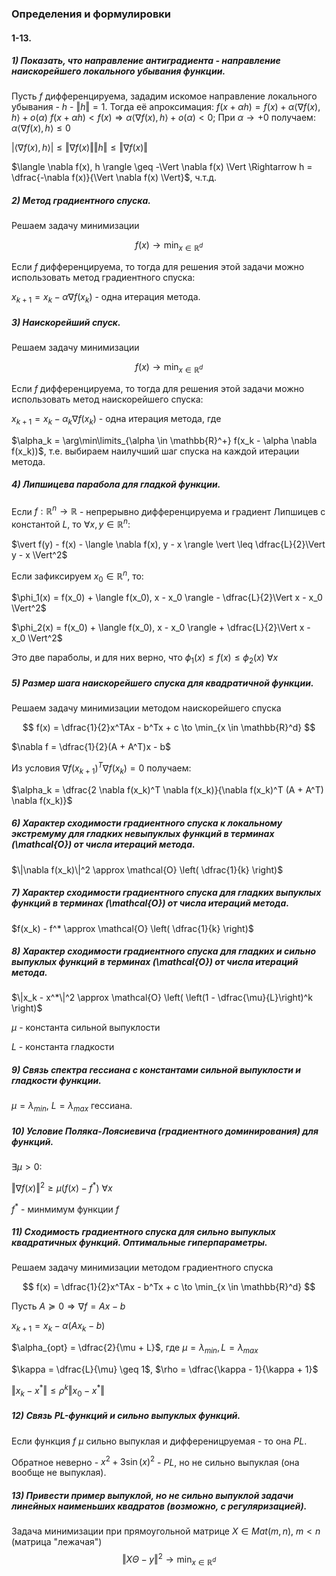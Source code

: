### Определения и формулировки
#### 1-13.

##### 1) Показать, что направление антиградиента - направление наискорейшего локального убывания функции.

Пусть $f$ дифференцируема, зададим искомое направление локального убывания - $h$ - $\Vert h \Vert = 1$.
Тогда её апроксимация: $f(x + \alpha h) = f(x) + \alpha \langle \nabla f(x), h \rangle + o(\alpha)$
$f(x + \alpha h) < f(x) \Rightarrow \alpha  \langle \nabla f(x), h \rangle + o(\alpha) < 0$;
При $\alpha \rightarrow +0$ получаем: $\alpha \langle \nabla f(x), h \rangle \leq 0$

$\vert \langle \nabla f(x), h \rangle \vert \leq \Vert \nabla f(x) \Vert \Vert h \Vert \leq \Vert \nabla f(x) \Vert$

$\langle \nabla f(x), h \rangle \geq -\Vert \nabla f(x) \Vert \Rightarrow h = \dfrac{-\nabla f(x)}{\Vert \nabla f(x) \Vert}$, ч.т.д.

##### 2)  Метод градиентного спуска.

Решаем задачу минимизации 

$$
f(x) \to \min_{x \in \mathbb{R}^d}
$$

Если $f$ дифференцируема, то тогда для решения этой задачи можно использовать метод градиентного спуска:

$x_{k + 1} = x_k - \alpha \nabla f(x_k)$ - одна итерация метода.

##### 3)  Наискорейший спуск.

Решаем задачу минимизации 

$$
f(x) \to \min_{x \in \mathbb{R}^d}
$$

Если $f$ дифференцируема, то тогда для решения этой задачи можно использовать метод наискорейшего спуска:

$x_{k + 1} = x_k - \alpha_k \nabla f(x_k)$ - одна итерация метода, где

$\alpha_k = \arg\min\limits_{\alpha \in \mathbb{R}^+} f(x_k - \alpha \nabla f(x_k))$, т.е. выбираем наилучший шаг спуска на каждой итерации метода.

##### 4) Липшицева парабола для гладкой функции.

Если $f: \mathbb{R}^n \rightarrow \mathbb{R}$ - непрерывно дифференцируема и градиент Липшицев с константой $L$, то $\forall x, y \in \mathbb{R}^n$:

$\vert f(y) - f(x) - \langle \nabla f(x), y - x \rangle \vert \leq \dfrac{L}{2}\Vert y - x \Vert^2$

Если зафиксируем $x_0 \in \mathbb{R}^n$, то:

$\phi_1(x) = f(x_0) + \langle f(x_0), x - x_0 \rangle - \dfrac{L}{2}\Vert x - x_0 \Vert^2$


$\phi_2(x) = f(x_0) + \langle f(x_0), x - x_0 \rangle + \dfrac{L}{2}\Vert x - x_0 \Vert^2$

Это две параболы, и для них верно, что $\phi_1(x) \leq f(x) \leq \phi_2(x)$ $\forall x$

##### 5) Размер шага наискорейшего спуска для квадратичной функции.

Решаем задачу минимизации методом наискорейшего спуска

$$
f(x) = \dfrac{1}{2}x^TAx - b^Tx + с \to \min_{x \in \mathbb{R}^d}
$$

$\nabla f = \dfrac{1}{2}(A + A^T)x - b$

Из условия $\nabla f(x_{k + 1})^T \nabla f(x_k) = 0$ получаем:

$\alpha_k = \dfrac{2 \nabla f(x_k)^T \nabla f(x_k)}{\nabla f(x_k)^T (A + A^T) \nabla f(x_k)}$

##### 6) Характер сходимости градиентного спуска к локальному экстремуму для гладких невыпуклых функций в терминах \(\mathcal{O}\) от числа итераций метода.

$\|\nabla f(x_k)\|^2 \approx \mathcal{O} \left( \dfrac{1}{k} \right)$


##### 7) Характер сходимости градиентного спуска для гладких выпуклых функций в терминах \(\mathcal{O}\) от числа итераций метода.

$f(x_k) - f^* \approx  \mathcal{O} \left( \dfrac{1}{k} \right)$


##### 8) Характер сходимости градиентного спуска для гладких и сильно выпуклых функций в терминах \(\mathcal{O}\) от числа итераций метода.

$\|x_k - x^*\|^2 \approx \mathcal{O} \left( \left(1 - \dfrac{\mu}{L}\right)^k \right)$

$\mu$ - константа сильной выпуклости

$L$ - константа гладкости

##### 9) Связь спектра гессиана с константами сильной выпуклости и гладкости функции.

$\mu = \lambda_{min}$, $L = \lambda_{max}$ гессиана.

##### 10) Условие Поляка-Лоясиевича (градиентного доминирования) для функций.

$\exists \mu > 0$:

$\Vert \nabla f(x) \Vert^2 \geq \mu(f(x) - f^*)$ $\forall x$

$f^*$ - минмимум функции $f$

##### 11) Сходимость градиентного спуска для сильно выпуклых квадратичных функций. Оптимальные гиперпараметры.

Решаем задачу минимизации методом градиентного спуска

$$
f(x) = \dfrac{1}{2}x^TAx - b^Tx + с \to \min_{x \in \mathbb{R}^d}
$$

Пусть $A \succeq 0 \Rightarrow \nabla f = Ax - b$


$x_{k + 1} = x_k - \alpha (Ax_k - b)$

$\alpha_{opt} = \dfrac{2}{\mu + L}$, где $\mu = \lambda_{min}, L = \lambda_{max}$

$\kappa = \dfrac{L}{\mu} \geq 1$, $\rho = \dfrac{\kappa - 1}{\kappa + 1}$

$\Vert x_k - x^* \Vert \leq \rho^k \Vert x_0 - x^* \Vert$

##### 12) Связь PL-функций и сильно выпуклых функций.

Если функция $f$ $\mu$ сильно выпуклая и дифференицруемая - то она $PL$.

Обратное неверно - $x^2 + 3\sin(x)^2$ - $PL$, но не сильно выпуклая (она вообще не выпуклая).

##### 13) Привести пример выпуклой, но не сильно выпуклой задачи линейных наименьших квадратов (возможно, с регуляризацией).

Задача минимизации при прямоугольной матрице $X \in Mat(m, n)$, $m < n$ (матрица "лежачая")
$$
\Vert X \Theta - y \Vert^2 \to \min_{x \in \mathbb{R}^d}
$$